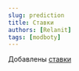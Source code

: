 ```yaml
---
slug: prediction
title: Ставки
authors: [Relanit]
tags: [modboty]
---
```


Добавлены [ставки](docs/features/predictions)
